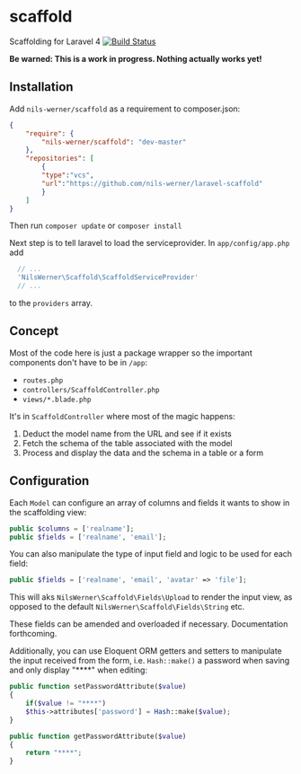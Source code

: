 scaffold
========

Scaffolding for Laravel 4 
[![Build Status](https://travis-ci.org/nils-werner/laravel-scaffold.png?branch=master)](https://travis-ci.org/nils-werner/laravel-scaffold)

**Be warned: This is a work in progress. Nothing actually works yet!**

## Installation

Add `nils-werner/scaffold` as a requirement to composer.json:

```json
{
    "require": {
        "nils-werner/scaffold": "dev-master"
    },
    "repositories": [
        {
        "type":"vcs",
        "url":"https://github.com/nils-werner/laravel-scaffold"
        }
    ]
}
```

Then run `composer update` or `composer install`

Next step is to tell laravel to load the serviceprovider. In `app/config/app.php` add

```php
  // ...
  'NilsWerner\Scaffold\ScaffoldServiceProvider'
  // ...
```
to the `providers` array.

## Concept

Most of the code here is just a package wrapper so the important components don't have to be in `/app`:

 - `routes.php`
 - `controllers/ScaffoldController.php`
 - `views/*.blade.php`

It's in `ScaffoldController` where most of the magic happens:

 1. Deduct the model name from the URL and see if it exists
 2. Fetch the schema of the table associated with the model
 3. Process and display the data and the schema in a table or a form

## Configuration

Each `Model` can configure an array of columns and fields it wants to show in the scaffolding view:

```php
public $columns = ['realname'];
public $fields = ['realname', 'email'];
```

You can also manipulate the type of input field and logic to be used for each field:

```php
public $fields = ['realname', 'email', 'avatar' => 'file'];
```

This will aks `NilsWerner\Scaffold\Fields\Upload` to render the input view, as opposed to the default `NilsWerner\Scaffold\Fields\String` etc.

These fields can be amended and overloaded if necessary. Documentation forthcoming.

Additionally, you can use Eloquent ORM getters and setters to manipulate the input received from the form, i.e. `Hash::make()` a password when saving and only display "****" when editing:

```php
public function setPasswordAttribute($value)
{
    if($value != "****")
    $this->attributes['password'] = Hash::make($value);
}

public function getPasswordAttribute($value)
{
    return "****";
}
```